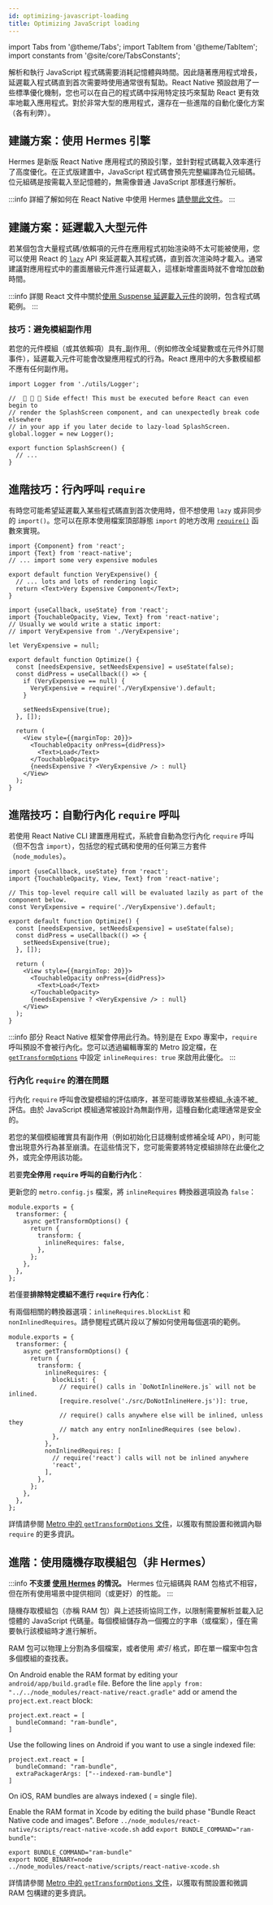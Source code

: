 ```yaml
---
id: optimizing-javascript-loading
title: Optimizing JavaScript loading
---
```


import Tabs from '@theme/Tabs'; import TabItem from '@theme/TabItem'; import constants from '@site/core/TabsConstants';

解析和執行 JavaScript 程式碼需要消耗記憶體與時間。因此隨著應用程式增長，延遲載入程式碼直到首次需要時使用通常很有幫助。React Native 預設啟用了一些標準優化機制，您也可以在自己的程式碼中採用特定技巧來幫助 React 更有效率地載入應用程式。對於非常大型的應用程式，還存在一些進階的自動化優化方案（各有利弊）。

## 建議方案：使用 Hermes 引擎

Hermes 是新版 React Native 應用程式的預設引擎，並針對程式碼載入效率進行了高度優化。在正式版建置中，JavaScript 程式碼會預先完整編譯為位元組碼。位元組碼是按需載入至記憶體的，無需像普通 JavaScript 那樣進行解析。

:::info
詳細了解如何在 React Native 中使用 Hermes [請參閱此文件](./hermes)。
:::

## 建議方案：延遲載入大型元件

若某個包含大量程式碼/依賴項的元件在應用程式初始渲染時不太可能被使用，您可以使用 React 的 [`lazy`](https://react.dev/reference/react/lazy) API 來延遲載入其程式碼，直到首次渲染時才載入。通常建議對應用程式中的畫面層級元件進行延遲載入，這樣新增畫面時就不會增加啟動時間。

:::info
詳閱 React 文件中關於[使用 Suspense 延遲載入元件](https://react.dev/reference/react/lazy#suspense-for-code-splitting)的說明，包含程式碼範例。
:::

### 技巧：避免模組副作用

若您的元件模組（或其依賴項）具有_副作用_（例如修改全域變數或在元件外訂閱事件），延遲載入元件可能會改變應用程式的行為。React 應用中的大多數模組都不應有任何副作用。

```tsx title="SideEffects.tsx"
import Logger from './utils/Logger';

//  🚩 🚩 🚩 Side effect! This must be executed before React can even begin to
// render the SplashScreen component, and can unexpectedly break code elsewhere
// in your app if you later decide to lazy-load SplashScreen.
global.logger = new Logger();

export function SplashScreen() {
  // ...
}
```

## 進階技巧：行內呼叫 `require`

有時您可能希望延遲載入某些程式碼直到首次使用時，但不想使用 `lazy` 或非同步的 `import()`。您可以在原本使用檔案頂部靜態 `import` 的地方改用 [`require()`](https://metrobundler.dev/docs/module-api/#require) 函數來實現。

```tsx title="VeryExpensive.tsx"
import {Component} from 'react';
import {Text} from 'react-native';
// ... import some very expensive modules

export default function VeryExpensive() {
  // ... lots and lots of rendering logic
  return <Text>Very Expensive Component</Text>;
}
```

```tsx title="Optimized.tsx"
import {useCallback, useState} from 'react';
import {TouchableOpacity, View, Text} from 'react-native';
// Usually we would write a static import:
// import VeryExpensive from './VeryExpensive';

let VeryExpensive = null;

export default function Optimize() {
  const [needsExpensive, setNeedsExpensive] = useState(false);
  const didPress = useCallback(() => {
    if (VeryExpensive == null) {
      VeryExpensive = require('./VeryExpensive').default;
    }

    setNeedsExpensive(true);
  }, []);

  return (
    <View style={{marginTop: 20}}>
      <TouchableOpacity onPress={didPress}>
        <Text>Load</Text>
      </TouchableOpacity>
      {needsExpensive ? <VeryExpensive /> : null}
    </View>
  );
}
```

## 進階技巧：自動行內化 `require` 呼叫

若使用 React Native CLI 建置應用程式，系統會自動為您行內化 `require` 呼叫（但不包含 `import`），包括您的程式碼和使用的任何第三方套件（`node_modules`）。

```tsx
import {useCallback, useState} from 'react';
import {TouchableOpacity, View, Text} from 'react-native';

// This top-level require call will be evaluated lazily as part of the component below.
const VeryExpensive = require('./VeryExpensive').default;

export default function Optimize() {
  const [needsExpensive, setNeedsExpensive] = useState(false);
  const didPress = useCallback(() => {
    setNeedsExpensive(true);
  }, []);

  return (
    <View style={{marginTop: 20}}>
      <TouchableOpacity onPress={didPress}>
        <Text>Load</Text>
      </TouchableOpacity>
      {needsExpensive ? <VeryExpensive /> : null}
    </View>
  );
}
```

:::info
部分 React Native 框架會停用此行為。特別是在 Expo 專案中，`require` 呼叫預設不會被行內化。您可以透過編輯專案的 Metro 設定檔，在 [`getTransformOptions`](https://metrobundler.dev/docs/configuration#gettransformoptions) 中設定 `inlineRequires: true` 來啟用此優化。
:::

### 行內化 `require` 的潛在問題

行內化 `require` 呼叫會改變模組的評估順序，甚至可能導致某些模組_永遠不被_評估。由於 JavaScript 模組通常被設計為無副作用，這種自動化處理通常是安全的。

若您的某個模組確實具有副作用（例如初始化日誌機制或修補全域 API），則可能會出現意外行為甚至崩潰。在這些情況下，您可能需要將特定模組排除在此優化之外，或完全停用該功能。

若要**完全停用 `require` 呼叫的自動行內化**：

更新您的 `metro.config.js` 檔案，將 `inlineRequires` 轉換器選項設為 `false`：

```tsx title="metro.config.js"
module.exports = {
  transformer: {
    async getTransformOptions() {
      return {
        transform: {
          inlineRequires: false,
        },
      };
    },
  },
};
```

若僅要**排除特定模組不進行 `require` 行內化**：

有兩個相關的轉換器選項：`inlineRequires.blockList` 和 `nonInlinedRequires`。請參閱程式碼片段以了解如何使用每個選項的範例。

```tsx title="metro.config.js"
module.exports = {
  transformer: {
    async getTransformOptions() {
      return {
        transform: {
          inlineRequires: {
            blockList: {
              // require() calls in `DoNotInlineHere.js` will not be inlined.
              [require.resolve('./src/DoNotInlineHere.js')]: true,

              // require() calls anywhere else will be inlined, unless they
              // match any entry nonInlinedRequires (see below).
            },
          },
          nonInlinedRequires: [
            // require('react') calls will not be inlined anywhere
            'react',
          ],
        },
      };
    },
  },
};
```

詳情請參閱 [Metro 中的 `getTransformOptions` 文件](https://metrobundler.dev/docs/configuration#gettransformoptions)，以獲取有關設置和微調內聯 `require` 的更多資訊。

## 進階：使用隨機存取模組包（非 Hermes）

:::info
**不支援 [使用 Hermes](#use-hermes) 的情況。** Hermes 位元組碼與 RAM 包格式不相容，但在所有使用場景中提供相同（或更好）的性能。
:::

隨機存取模組包（亦稱 RAM 包）與上述技術協同工作，以限制需要解析並載入記憶體的 JavaScript 代碼量。每個模組儲存為一個獨立的字串（或檔案），僅在需要執行該模組時才進行解析。

RAM 包可以物理上分割為多個檔案，或者使用 _索引_ 格式，即在單一檔案中包含多個模組的查找表。

<Tabs groupId="platform" queryString defaultValue={constants.defaultPlatform} values={constants.platforms}>
<TabItem value="android">

On Android enable the RAM format by editing your `android/app/build.gradle` file. Before the line `apply from: "../../node_modules/react-native/react.gradle"` add or amend the `project.ext.react` block:

```
project.ext.react = [
  bundleCommand: "ram-bundle",
]
```

Use the following lines on Android if you want to use a single indexed file:

```
project.ext.react = [
  bundleCommand: "ram-bundle",
  extraPackagerArgs: ["--indexed-ram-bundle"]
]
```

</TabItem>
<TabItem value="ios">

On iOS, RAM bundles are always indexed ( = single file).

Enable the RAM format in Xcode by editing the build phase "Bundle React Native code and images". Before `../node_modules/react-native/scripts/react-native-xcode.sh` add `export BUNDLE_COMMAND="ram-bundle"`:

```
export BUNDLE_COMMAND="ram-bundle"
export NODE_BINARY=node
../node_modules/react-native/scripts/react-native-xcode.sh
```

</TabItem>
</Tabs>

詳情請參閱 [Metro 中的 `getTransformOptions` 文件](https://metrobundler.dev/docs/configuration#gettransformoptions)，以獲取有關設置和微調 RAM 包構建的更多資訊。